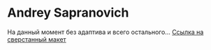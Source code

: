 # Andrey Sapranovich
На данный момент без адаптива и всего остального...
[Ссылка на сверстанный макет](https://sapranovich.github.io/layout/)

